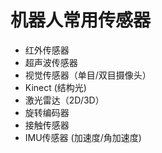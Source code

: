 # 机器人常用传感器

- 红外传感器
- 超声波传感器
- 视觉传感器（单目/双目摄像头）
- Kinect (结构光)
- 激光雷达（2D/3D）
- 旋转编码器
- 接触传感器
- IMU传感器 (加速度/角加速度)
